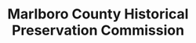 ---
layout: repo
title: "Marlboro County Historical Preservation Commission"
id: 1887
permalink: repos/1887/
---